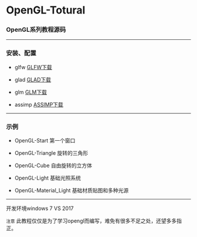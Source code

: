 ﻿# OpenGL-Totural

### OpenGL系列教程源码

------


### 安装、配置
 - glfw   [GLFW下载](http://www.glfw.org/)

 - glad   [GLAD下载](https://glad.dav1d.de/)

 - glm    [GLM下载](https://github.com/g-truc/glm/)

 - assimp [ASSIMP下载](https://github.com/assimp/assimp/)

------


### 示例
 - OpenGL-Start   第一个窗口

 - OpenGL-Triangle   旋转的三角形

 - OpenGL-Cube   自由旋转的立方体

 - OpenGL-Light   基础光照系统

 - OpenGL-Material_Light   基础材质贴图和多种光源

------



开发环境windows 7 VS 2017

`注意` 此教程仅仅是为了学习opengl而编写，难免有很多不足之处，还望多多指正。
